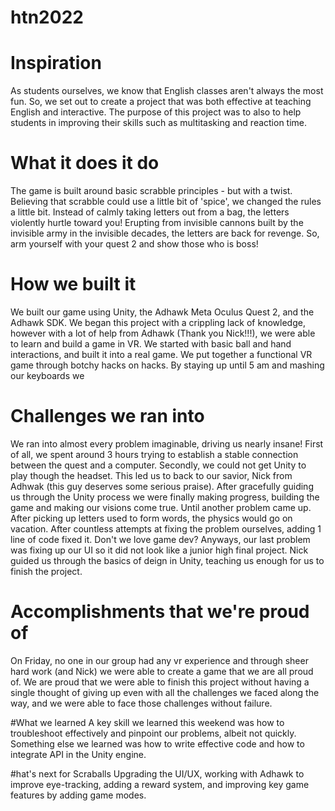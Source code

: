 # htn2022

# Inspiration
As students ourselves, we know that English classes aren't always the most fun. So, we set out to create a project that was both effective at teaching English and interactive. The purpose of this project was to also to help students in improving their skills such as multitasking and reaction time.

# What it does it do
The game is built around basic scrabble principles - but with a twist. Believing that scrabble could use a little bit of 'spice', we changed the rules a little bit. Instead of calmly taking letters out from a bag, the letters violently hurtle toward you! Erupting from invisible cannons built by the invisible army in the invisible decades, the letters are back for revenge. So, arm yourself with your quest 2 and show those who is boss!

# How we built it
We built our game using Unity, the Adhawk Meta Oculus Quest 2, and the Adhawk SDK. We began this project with a crippling lack of knowledge, however with a lot of help from Adhawk (Thank you Nick!!!), we were able to learn and build a game in VR. We started with basic ball and hand interactions, and built it into a real game. We put together a functional VR game through botchy hacks on hacks. By staying up until 5 am and mashing our keyboards we

# Challenges we ran into
We ran into almost every problem imaginable, driving us nearly insane! First of all, we spent around 3 hours trying to establish a stable connection between the quest and a computer. Secondly, we could not get Unity to play though the headset. This led us to back to our savior, Nick from Adhwak (this guy deserves some serious praise). After gracefully guiding us through the Unity process we were finally making progress, building the game and making our visions come true. Until another problem came up. After picking up letters used to form words, the physics would go on vacation. After countless attempts at fixing the problem ourselves, adding 1 line of code fixed it. Don't we love game dev? Anyways, our last problem was fixing up our UI so it did not look like a junior high final project. Nick guided us through the basics of deign in Unity, teaching us enough for us to finish the project.

# Accomplishments that we're proud of
On Friday, no one in our group had any vr experience and through sheer hard work (and Nick) we were able to create a game that we are all proud of. We are proud that we were able to finish this project without having a single thought of giving up even with all the challenges we faced along the way, and we were able to face those challenges without failure.

#What we learned
A key skill we learned this weekend was how to troubleshoot effectively and pinpoint our problems, albeit not quickly. Something else we learned was how to write effective code and how to integrate API in the Unity engine.

#hat's next for Scraballs
Upgrading the UI/UX, working with Adhawk to improve eye-tracking, adding a reward system, and improving key game features by adding game modes.
